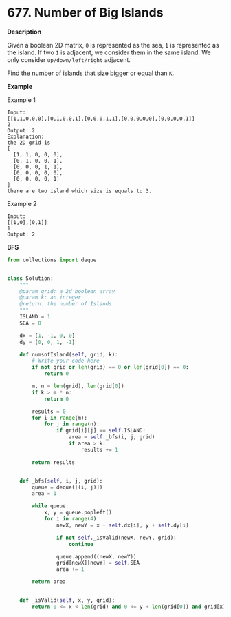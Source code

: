 # 677. Number of Big Islands

**Description**

Given a boolean 2D matrix, `0` is represented as the sea, `1` is represented as the island. If two `1` is adjacent, we consider them in the same island. We only consider `up/down/left/right` adjacent.

Find the number of islands that size bigger or equal than `K`.

**Example**

Example 1

```
Input: 
[[1,1,0,0,0],[0,1,0,0,1],[0,0,0,1,1],[0,0,0,0,0],[0,0,0,0,1]]
2
Output: 2
Explanation:
the 2D grid is
[
  [1, 1, 0, 0, 0],
  [0, 1, 0, 0, 1],
  [0, 0, 0, 1, 1],
  [0, 0, 0, 0, 0],
  [0, 0, 0, 0, 1]
]
there are two island which size is equals to 3.
```


Example 2

```
Input: 
[[1,0],[0,1]]
1
Output: 2
```

**BFS**

```python
from collections import deque


class Solution:
    """
    @param grid: a 2d boolean array
    @param k: an integer
    @return: the number of Islands
    """
    ISLAND = 1
    SEA = 0

    dx = [1, -1, 0, 0]
    dy = [0, 0, 1, -1]

    def numsofIsland(self, grid, k):
        # Write your code here
        if not grid or len(grid) == 0 or len(grid[0]) == 0:
            return 0

        m, n = len(grid), len(grid[0])
        if k > m * n:
            return 0

        results = 0
        for i in range(m):
            for j in range(n):
                if grid[i][j] == self.ISLAND:
                    area = self._bfs(i, j, grid)
                    if area > k:
                        results += 1

        return results


    def _bfs(self, i, j, grid):
        queue = deque([(i, j)])
        area = 1

        while queue:
            x, y = queue.popleft()
            for i in range(4):
                newX, newY = x + self.dx[i], y + self.dy[i]

                if not self._isValid(newX, newY, grid):
                    continue

                queue.append((newX, newY))
                grid[newX][newY] = self.SEA
                area += 1

        return area


    def _isValid(self, x, y, grid):
        return 0 <= x < len(grid) and 0 <= y < len(grid[0]) and grid[x][y] == self.ISLAND
```